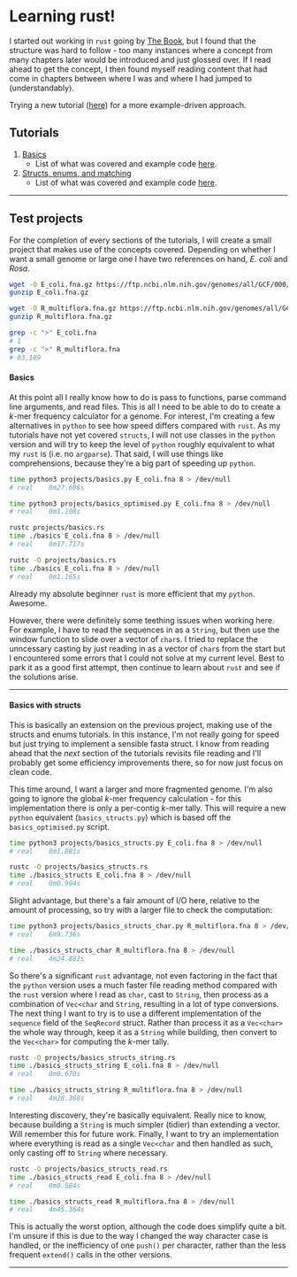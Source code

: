 # Learning rust!

I started out working in `rust` going by [The Book](https://doc.rust-lang.org/book/), but I found that the structure was hard to follow - too many instances where a concept from many chapters later would be introduced and just glossed over. If I read ahead to get the concept, I then found myself reading content that had come in chapters between where I was and where I had jumped to (understandably).

Trying a new tutorial ([here](https://stevedonovan.github.io/rust-gentle-intro/)) for a more example-driven approach.

## Tutorials

1. [Basics](https://stevedonovan.github.io/rust-gentle-intro/1-basics.html)
   * List of what was covered and example code [here](docs/1.basics.md).
1. [Structs, enums, and matching](https://stevedonovan.github.io/rust-gentle-intro/2-structs-enums-lifetimes.html)
   * List of what was covered and example code [here](docs/2.structs_enums.md).

---

## Test projects

For the completion of every sections of the tutorials, I will create a small project that makes use of the concepts covered. Depending on whether I want a small genome or large one I have two references on hand, *E. coli* and *Rosa*.

```bash
wget -O E_coli.fna.gz https://ftp.ncbi.nlm.nih.gov/genomes/all/GCF/000/005/845/GCF_000005845.2_ASM584v2/GCF_000005845.2_ASM584v2_genomic.fna.gz
gunzip E_coli.fna.gz

wget -O R_multiflora.fna.gz https://ftp.ncbi.nlm.nih.gov/genomes/all/GCA/002/564/525/GCA_002564525.1_RMU_r2.0/GCA_002564525.1_RMU_r2.0_genomic.fna.gz
gunzip R_multiflora.fna.gz

grep -c ">" E_coli.fna
# 1
grep -c ">" R_multiflora.fna
# 83,189
```

#### Basics

At this point all I really know how to do is pass to functions, parse command line arguments, and read files. This is all I need to be able to do to create a *k*-mer frequency calculator for a genome. For interest, I'm creating a few alternatives in `python` to see how speed differs compared with `rust`. As my tutorials have not yet covered `structs`, I will not use classes in the `python` version and will try to keep the level of `python` roughly equivalent to what my `rust` is (i.e. no `argparse`). That said, I will use things like comprehensions, because they're a big part of speeding up `python`.

```bash
time python3 projects/basics.py E_coli.fna 8 > /dev/null
# real    0m27.606s

time python3 projects/basics_optimised.py E_coli.fna 8 > /dev/null
# real    0m1.108s

rustc projects/basics.rs
time ./basics E_coli.fna 8 > /dev/null
# real    0m17.717s

rustc -O projects/basics.rs
time ./basics E_coli.fna 8 > /dev/null
# real    0m1.165s
```

Already my absolute beginner `rust` is more efficient that my `python`. Awesome.

However, there were definitely some teething issues when working here. For example, I have to read the sequences in as a `String`, but then use the window function to slide over a vector of `char`s. I tried to replace the unncessary casting by just reading in as a vector of `char`s from the start but I encountered some errors that I could not solve at my current level. Best to park it as a good first attempt, then continue to learn about `rust` and see if the solutions arise.

---

#### Basics with structs

This is basically an extension on the previous project, making use of the structs and enums tutorials. In this instance, I'm not really going for speed but just trying to implement a sensible fasta struct. I know from reading ahead that the *next* section of the tutorials revisits file reading and I'll probably get some efficiency improvements there, so for now just focus on clean code.

This time around, I want a larger and more fragmented genome. I'm also going to ignore the global *k*-mer frequency calculation - for this implementation there is only a per-contig *k*-mer tally. This will require a new `python` equivalent (`basics_structs.py`) which is based off the `basics_optimised.py` script.

```bash
time python3 projects/basics_structs.py E_coli.fna 8 > /dev/null
# real    0m1.881s

rustc -O projects/basics_structs.rs
time ./basics_structs E_coli.fna 8 > /dev/null
# real    0m0.904s
```

Slight advantage, but there's a fair amount of I/O here, relative to the amount of processing, so try with a larger file to check the computation:

```bash
time python3 projects/basics_structs_char.py R_multiflora.fna 8 > /dev/null
# real    6m9.736s

time ./basics_structs_char R_multiflora.fna 8 > /dev/null
# real    4m24.882s
```

So there's a significant `rust` advantage, not even factoring in the fact that the `python` version uses a much faster file reading method compared with the `rust` version where I read as `char`, cast to `String`, then process as a combination of `Vec<char` and `String`, resulting in a lot of type conversions. The next thing I want to try is to use a different implementation of the `sequence` field of the `SeqRecord` struct. Rather than process it as a `Vec<char>` the whole way through, keep it as a `String` while building, then convert to the `Vec<char>` for computing the *k*-mer tally.

```bash
rustc -O projects/basics_structs_string.rs
time ./basics_structs_string E_coli.fna 8 > /dev/null
# real    0m0.670s

time ./basics_structs_string R_multiflora.fna 8 > /dev/null
# real    4m28.368s
```

Interesting discovery, they're basically equivalent. Really nice to know, because building a `String` is much simpler (tidier) than extending a vector. Will remember this for future work. Finally, I want to try an implementation where everything is read as a single `Vec<char` and then handled as such, only casting off to `String` where necessary.

```bash
rustc -O projects/basics_structs_read.rs
time ./basics_structs_read E_coli.fna 8 > /dev/null
# real    0m0.584s

time ./basics_structs_read R_multiflora.fna 8 > /dev/null
# real    4m45.364s
```

This is actually the worst option, although the code does simplify quite a bit. I'm unsure if this is due to the way I changed the way character case is handled, or the inefficiency of one `push()` per character, rather than the less frequent `extend()` calls in the other versions. 

---
